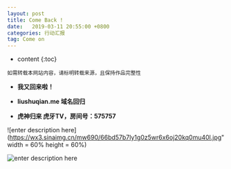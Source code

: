 ```yaml
---
layout: post
title: Come Back !
date: 	2019-03-11 20:55:00 +0800
categories: 行动汇报
tag: Come on
---
```


* content
{:toc}


`如需转载本网站内容，请标明转载来源，且保持作品完整性`


- **我又回来啦！**

- **liushuqian.me 域名回归**

- **虎神归来     虎牙TV，房间号：575757**


![enter description here](https://wx3.sinaimg.cn/mw690/66bd57b7ly1g0z5wr6x6oj20kq0mu40l.jpg" width = 60% height = 60%)

![enter description here](https://wx3.sinaimg.cn/mw690/66bd57b7ly1g0z5ttbn4nj22oy22f7wi.jpg)